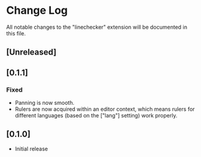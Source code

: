 # Change Log

All notable changes to the "linechecker" extension will be documented in this file.

## [Unreleased]

## [0.1.1]
### Fixed
- Panning is now smooth.
- Rulers are now acquired within an editor context, which means rulers for different languages (based on the ["lang"] setting) work properly.

## [0.1.0]
- Initial release

